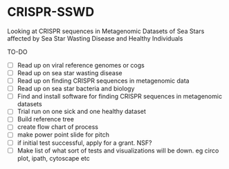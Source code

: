 # CRISPR-SSWD
Looking at CRISPR sequences in Metagenomic Datasets of Sea Stars affected by Sea Star Wasting Disease and Healthy Individuals

TO-DO
*[ ] Read up on viral reference genomes or cogs
*[ ] Read up on sea star wasting disease
*[ ] Read up on finding CRISPR sequences in metagenomic data
*[ ] Read up on sea star bacteria and biology
*[ ] Find and install software for finding CRISPR sequences in metagenomic datasets
*[ ] Trial run on one sick and one healthy dataset
*[ ] Build reference tree
*[ ] create flow chart of process
*[ ] make power point slide for pitch
*[ ] if initial test successful, apply for a grant. NSF?
*[ ] Make list of what sort of tests and visualizations will be down. eg circo plot, ipath, cytoscape etc
